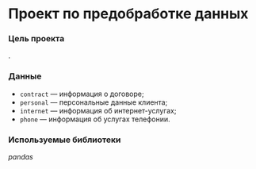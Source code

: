 # Проект по предобработке данных
### Цель проекта
.

### Данные
- `contract` — информация о договоре;
- `personal` — персональные данные клиента;
- `internet` — информация об интернет-услугах;
- `phone` — информация об услугах телефонии.

### Используемые библиотеки
*pandas*
